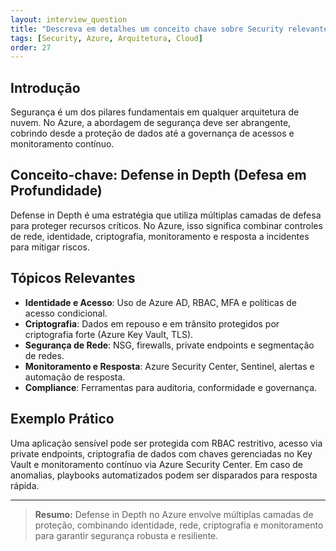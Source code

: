 ```yaml
---
layout: interview_question
title: "Descreva em detalhes um conceito chave sobre Security relevante para arquitetura no Azure"
tags: [Security, Azure, Arquitetura, Cloud]
order: 27
---
```


## Introdução

Segurança é um dos pilares fundamentais em qualquer arquitetura de nuvem. No Azure, a abordagem de segurança deve ser abrangente, cobrindo desde a proteção de dados até a governança de acessos e monitoramento contínuo.

## Conceito-chave: Defense in Depth (Defesa em Profundidade)

Defense in Depth é uma estratégia que utiliza múltiplas camadas de defesa para proteger recursos críticos. No Azure, isso significa combinar controles de rede, identidade, criptografia, monitoramento e resposta a incidentes para mitigar riscos.

## Tópicos Relevantes

- **Identidade e Acesso**: Uso de Azure AD, RBAC, MFA e políticas de acesso condicional.
- **Criptografia**: Dados em repouso e em trânsito protegidos por criptografia forte (Azure Key Vault, TLS).
- **Segurança de Rede**: NSG, firewalls, private endpoints e segmentação de redes.
- **Monitoramento e Resposta**: Azure Security Center, Sentinel, alertas e automação de resposta.
- **Compliance**: Ferramentas para auditoria, conformidade e governança.

## Exemplo Prático

Uma aplicação sensível pode ser protegida com RBAC restritivo, acesso via private endpoints, criptografia de dados com chaves gerenciadas no Key Vault e monitoramento contínuo via Azure Security Center. Em caso de anomalias, playbooks automatizados podem ser disparados para resposta rápida.

---

> **Resumo:** Defense in Depth no Azure envolve múltiplas camadas de proteção, combinando identidade, rede, criptografia e monitoramento para garantir segurança robusta e resiliente.
